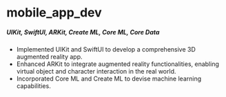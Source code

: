 # mobile_app_dev
##### UIKit, SwiftUI, ARKit, Create ML, Core ML, Core Data

- Implemented UIKit and SwiftUI to develop a comprehensive 3D augmented reality app.
- Enhanced ARKit to integrate augmented reality functionalities, enabling virtual object and character interaction in the real world.
- Incorporated Core ML and Create ML to devise machine learning capabilities.
